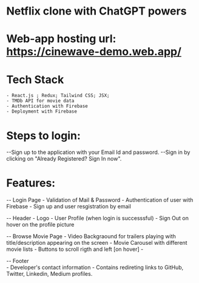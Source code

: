 # Netflix clone with ChatGPT powers

# Web-app hosting url: https://cinewave-demo.web.app/

# Tech Stack
    - React.js ; Redux; Tailwind CSS; JSX; 
    - TMDb API for movie data
    - Authentication with Firebase
    - Deployment with Firebase

# Steps to login:
--Sign up to the application with your Email Id and password.
--Sign in by clicking on "Already Registered? Sign In now".

# Features:

-- Login Page
    - Validation of Mail & Password
    - Authentication of user with Firebase
    - Sign up and user resgistration by email

-- Header
    - Logo
    - User Profile (when login is successsful)
    - Sign Out on hover on the profile picture

-- Browse Movie Page
    - Video Backgraound for trailers playing with title/description appearing on the screen
    - Movie Carousel with different movie lists
    - Buttons to scroll rigth and left [on hover]
    -

-- Footer   
    - Developer's contact information
    - Contains redireting links to GitHub, Twitter, Linkedin, Medium profiles.


